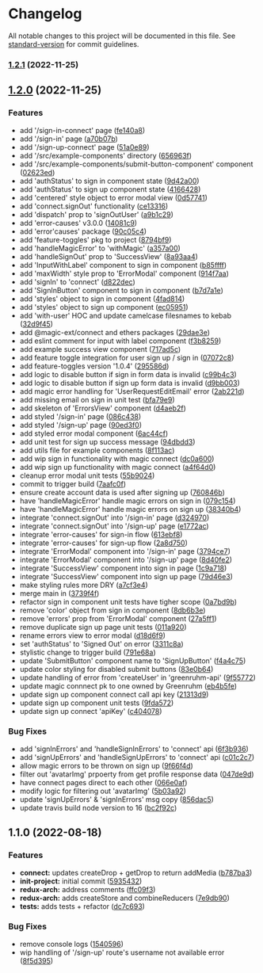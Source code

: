 # Changelog

All notable changes to this project will be documented in this file. See [standard-version](https://github.com/conventional-changelog/standard-version) for commit guidelines.

### [1.2.1](https://github.com/Greenruhm/connect/compare/v1.2.0...v1.2.1) (2022-11-25)

## [1.2.0](https://github.com/Greenruhm/connect/compare/v1.1.0...v1.2.0) (2022-11-25)

### Features

- add '/sign-in-connect' page ([fe140a8](https://github.com/Greenruhm/connect/commit/fe140a88c21380996ea4b0c5cb0ec8b962ea0b52))
- add '/sign-in' page ([a70b07b](https://github.com/Greenruhm/connect/commit/a70b07bfc7b3d3138805bf221bc0b9d3a81a8d9a))
- add '/sign-up-connect' page ([51a0e89](https://github.com/Greenruhm/connect/commit/51a0e897f2accfed0cef32f9dafe567ae033cf37))
- add '/src/example-components' directory ([656963f](https://github.com/Greenruhm/connect/commit/656963f6d4a2990f7cba7e222145f7ad76726726))
- add '/src/example-components/submit-button-component' component ([02623ed](https://github.com/Greenruhm/connect/commit/02623eddffebd87edf8e2da1674e0007c63b19c9))
- add 'authStatus' to sign in component state ([9d42a00](https://github.com/Greenruhm/connect/commit/9d42a0003169308f0e3a060cdfe67a4bff0a552a))
- add 'authStatus' to sign up component state ([4166428](https://github.com/Greenruhm/connect/commit/41664284d6fc947e671799f22afc3dcd3da88568))
- add 'centered' style object to error modal view ([0d57741](https://github.com/Greenruhm/connect/commit/0d57741a016b3c052c6edf0c92d17dbc38832062))
- add 'connect.signOut' functionality ([ce13316](https://github.com/Greenruhm/connect/commit/ce1331664ae0f39cfc75b270e81f3d375555615a))
- add 'dispatch' prop to 'signOutUser' ([a9b1c29](https://github.com/Greenruhm/connect/commit/a9b1c29e49c4d8173232a88a802726a08b4ec724))
- add 'error-causes' v3.0.0 ([14081c9](https://github.com/Greenruhm/connect/commit/14081c9994589c6fc4ac353737e3b9ef38634252))
- add 'error'causes' package ([90c05c4](https://github.com/Greenruhm/connect/commit/90c05c4c00c7e183bb63492e0a5548273a5e5209))
- add 'feature-toggles' pkg to project ([8794bf9](https://github.com/Greenruhm/connect/commit/8794bf9c179fe08eba973f14b71b6f2dc474161d))
- add 'handleMagicError' to 'withMagic' ([a357a00](https://github.com/Greenruhm/connect/commit/a357a0074dd2ac91c678971abcb8bb907398cc5e))
- add 'handleSignOut' prop to 'SuccessView' ([8a93aa4](https://github.com/Greenruhm/connect/commit/8a93aa43eec552dfd06507232e872cf5bbda71eb))
- add 'InputWithLabel' component to sign in component ([b85ffff](https://github.com/Greenruhm/connect/commit/b85ffff592ce018b602d11876895dbba004b754e))
- add 'maxWidth' style prop to 'ErrorModal' component ([914f7aa](https://github.com/Greenruhm/connect/commit/914f7aa6870c80e614a6c844338a03992328a76f))
- add 'signIn' to 'connect' ([d822dec](https://github.com/Greenruhm/connect/commit/d822dece85b49f0e2eff7a8d0e1352d90d8769a0))
- add 'SignInButton' component to sign in component ([b7d7a1e](https://github.com/Greenruhm/connect/commit/b7d7a1e8dd4ed22aba0b97323d4ebfeaa717aa51))
- add 'styles' object to sign in component ([4fad814](https://github.com/Greenruhm/connect/commit/4fad81410ed30ee4b2bc5cea429b4f30fcf1d43d))
- add 'styles' object to sign up component ([ec05951](https://github.com/Greenruhm/connect/commit/ec05951eab8931f1cec182d581aaec82d8f92bb2))
- add 'with-user' HOC and update camelcase filesnames to kebab ([32d9f45](https://github.com/Greenruhm/connect/commit/32d9f456a8925b80fd7263cddf17b54dbed0f9a0))
- add @magic-ext/connect and ethers packages ([29dae3e](https://github.com/Greenruhm/connect/commit/29dae3e5e9e806198ac7ff3bfdc45f94ace46845))
- add eslint comment for input with label component ([f3b8259](https://github.com/Greenruhm/connect/commit/f3b825916630e6f661d658f5c2e4a9f41961870e))
- add example success view component ([717ad5c](https://github.com/Greenruhm/connect/commit/717ad5cf2cc84f38e018ddc3b558ac6190d9a5eb))
- add feature toggle integration for user sign up / sign in ([07072c8](https://github.com/Greenruhm/connect/commit/07072c8ed297d45ee9e47e83280c7b0b2f1355d8))
- add feature-toggles version '1.0.4' ([295586d](https://github.com/Greenruhm/connect/commit/295586dba80b3cdedc8fac210bf6deb2a5a7d4e5))
- add logic to disable button if sign in form data is invalid ([c99b4c3](https://github.com/Greenruhm/connect/commit/c99b4c3702a54e9650c1ddfe56def1b216d6271b))
- add logic to disable button if sign up form data is invalid ([d9bb003](https://github.com/Greenruhm/connect/commit/d9bb003ac56ca046e2fde992e19a3c965ac18623))
- add magic error handling for 'UserRequestEditEmail' error ([2ab221d](https://github.com/Greenruhm/connect/commit/2ab221d11cadd08a27d5594f008558718dd4e056))
- add missing email on sign in unit test ([bfa79e9](https://github.com/Greenruhm/connect/commit/bfa79e95e342411c695a210e45aaf3d6238c0e0d))
- add skeleton of 'ErrorsView' component ([d4aeb2f](https://github.com/Greenruhm/connect/commit/d4aeb2fa087526baf2a8e702b6a929377bcbff25))
- add styled '/sign-in' page ([086c438](https://github.com/Greenruhm/connect/commit/086c438c6fbc0b216999852d77d363ef30f592b7))
- add styled '/sign-up' page ([90ed3f0](https://github.com/Greenruhm/connect/commit/90ed3f0d63e2ae590c35ab4fd8f8a5bc1d33004e))
- add styled error modal component ([6ac44cf](https://github.com/Greenruhm/connect/commit/6ac44cf848ec9f7fe73ac44d97d14d20b82cf56f))
- add unit test for sign up success message ([94dbdd3](https://github.com/Greenruhm/connect/commit/94dbdd3b4e1452e516556165f1bc5455c55ddd7b))
- add utils file for example components ([8f113ac](https://github.com/Greenruhm/connect/commit/8f113ac84844c927aec301cef92f7d490aa22c91))
- add wip sign in functionality with magic connect ([dc0a600](https://github.com/Greenruhm/connect/commit/dc0a600a350651df05b38afc04b560e803ae8a12))
- add wip sign up functionality with magic connect ([a4f64d0](https://github.com/Greenruhm/connect/commit/a4f64d0839954731e4232994ee20f05cf00fc76b))
- cleanup error modal unit tests ([55b9024](https://github.com/Greenruhm/connect/commit/55b902401a5858f3ec4c53948c25b3c8f65c0154))
- commit to trigger build ([7aafc0f](https://github.com/Greenruhm/connect/commit/7aafc0fc46adc9c9948d7319ff5b220f2b102ace))
- ensure create account data is used after signing up ([760846b](https://github.com/Greenruhm/connect/commit/760846bc5c9c02765372ee284dfefb2be9cae716))
- have 'handleMagicError' handle magic errors on sign in ([079c154](https://github.com/Greenruhm/connect/commit/079c154aa4c6398f52b91320f33121aac8059f55))
- have 'handleMagicError' handle magic errors on sign up ([38340b4](https://github.com/Greenruhm/connect/commit/38340b433f662953deaf43dd572da2f976a37397))
- integrate 'connect.signOut' into '/sign-in' page ([d324970](https://github.com/Greenruhm/connect/commit/d3249704678a0c27d06e81d6def298230f618d4e))
- integrate 'connect.signOut' into '/sign-up' page ([e1772ac](https://github.com/Greenruhm/connect/commit/e1772ac68afa291b4bac0d402f7e04f06894943d))
- integrate 'error-causes' for sign-in flow ([613ebf8](https://github.com/Greenruhm/connect/commit/613ebf88a987b9a1df5e3da50fc30c954283582a))
- integrate 'error-causes' for sign-up flow ([2a8d750](https://github.com/Greenruhm/connect/commit/2a8d750297df50ee95b9887496e72c6331f4a150))
- integrate 'ErrorModal' component into '/sign-in' page ([3794ce7](https://github.com/Greenruhm/connect/commit/3794ce77b55abb30e3ec3cd965f53eba5a7bc6c5))
- integrate 'ErrorModal' component into '/sign-up' page ([8d40fe2](https://github.com/Greenruhm/connect/commit/8d40fe289a3d91536fea44b2b375b08302f068dd))
- integrate 'SuccessView' component into sign in page ([1c9a718](https://github.com/Greenruhm/connect/commit/1c9a718f03beb62021eee71542650f88f5a7d112))
- integrate 'SuccessView' component into sign up page ([79d46e3](https://github.com/Greenruhm/connect/commit/79d46e3507b979c6a06fc144dc8f25c3d6fe9b2e))
- make styling rules more DRY ([a7cf3e4](https://github.com/Greenruhm/connect/commit/a7cf3e428eb1d8da2923d1a772977615f5fd8500))
- merge main in ([3739f4f](https://github.com/Greenruhm/connect/commit/3739f4f481bfc004798193d7acac79fcd6a65f50))
- refactor sign in component unit tests have tigher scope ([0a7bd9b](https://github.com/Greenruhm/connect/commit/0a7bd9b1e9988a1f42b5dffb696b7dba143a327f))
- remove 'color' object from sign in component ([8db6b3e](https://github.com/Greenruhm/connect/commit/8db6b3e32f58742eb716aa7a88a37ce388842fdd))
- remove 'errors' prop from 'ErrorModal' component ([27a5ff1](https://github.com/Greenruhm/connect/commit/27a5ff1fee54e4836dcf2c242d4368837f5a8217))
- remove duplicate sign up page unit tests ([011a920](https://github.com/Greenruhm/connect/commit/011a9208298dcbfdcead20aa75f29d7f5d4573dc))
- rename errors view to error modal ([d18d6f9](https://github.com/Greenruhm/connect/commit/d18d6f92b51af4c5ecbb0ce43bae6ed56320cffb))
- set 'authStatus' to 'Signed Out' on error ([3311c8a](https://github.com/Greenruhm/connect/commit/3311c8a5e6fff7f6514bddb588dc249f8278086f))
- stylistic change to trigger build ([791e68a](https://github.com/Greenruhm/connect/commit/791e68ae28325cde4d43c8948364a53c4a94dae3))
- update 'SubmitButton' component name to 'SignUpButton' ([f4a4c75](https://github.com/Greenruhm/connect/commit/f4a4c757f5db924b3724eaa820abd51436ba6630))
- update color styling for disabled submit buttons ([83e0b64](https://github.com/Greenruhm/connect/commit/83e0b6442207eae612993470e959cbccd0687d89))
- update handling of error from 'createUser' in 'greenruhm-api' ([9f55772](https://github.com/Greenruhm/connect/commit/9f557721320ae9e6f62a7b92cf3959ca4d014b05))
- update magic connnect pk to one owned by Greenruhm ([eb4b5fe](https://github.com/Greenruhm/connect/commit/eb4b5feafded6484f2cb9bed337af56433c6dfd0))
- update sign up component connect call api key ([21313d9](https://github.com/Greenruhm/connect/commit/21313d96bf1ddaad4e56eeb80c05f7ccade3cee0))
- update sign up component unit tests ([9fda572](https://github.com/Greenruhm/connect/commit/9fda572d3a04d220521612cb245fb8e688f31854))
- update sign up connect 'apiKey' ([c404078](https://github.com/Greenruhm/connect/commit/c404078242825a21debaa0be4207d33bd8f230c1))

### Bug Fixes

- add 'signInErrors' and 'handleSignInErrors' to 'connect' api ([6f3b936](https://github.com/Greenruhm/connect/commit/6f3b936ed86b58d531c5d64fc321fb300f148413))
- add 'signUpErrors' and 'handleSignUpErrors' to 'connect' api ([c01c2c7](https://github.com/Greenruhm/connect/commit/c01c2c780bc7d48892e114b869f38710abc2a5d4))
- allow magic errors to be thrown on sign up ([9f66f4d](https://github.com/Greenruhm/connect/commit/9f66f4d4381303996ae8f3cb7af81addda5f925e))
- filter out 'avatarImg' prpoerty from get profile response data ([047de9d](https://github.com/Greenruhm/connect/commit/047de9d9d47609c6d965201fa17013780dd0197c))
- have connect pages direct to each other ([066e0af](https://github.com/Greenruhm/connect/commit/066e0af3fc6f52ead2a7d1cf23b1230a8e197156))
- modify logic for filtering out 'avatarImg' ([5b03a92](https://github.com/Greenruhm/connect/commit/5b03a925cb8e794b6c055dd3fc8277dcce446539))
- update 'signUpErrors' & 'signInErrors' msg copy ([856dac5](https://github.com/Greenruhm/connect/commit/856dac5c53435c8028dcea4887cbf18127a625db))
- update travis build node version to 16 ([bc2f92c](https://github.com/Greenruhm/connect/commit/bc2f92cd3cfca57a49055d6ac107d07314156e47))

## 1.1.0 (2022-08-18)

### Features

- **connect:** updates createDrop + getDrop to return addMedia ([b787ba3](https://github.com/Greenruhm/connect/commit/b787ba3613d8af800475976767ffbbe7130294f8))
- **init-project:** initial commit ([5935432](https://github.com/Greenruhm/connect/commit/5935432ac9233147efafa9335ca09dcc6851c0ba))
- **redux-arch:** address comments ([ffc09f3](https://github.com/Greenruhm/connect/commit/ffc09f33086b3507ada361dfba916cc5629d566b))
- **redux-arch:** adds createStore and combineReducers ([7e9db90](https://github.com/Greenruhm/connect/commit/7e9db902dc49b9b2a5b07cd667296dbc7daf7fe8))
- **tests:** adds tests + refactor ([dc7c693](https://github.com/Greenruhm/connect/commit/dc7c6934a70514e0283e094d79fe81353dde95ce))

### Bug Fixes

- remove console logs ([1540596](https://github.com/Greenruhm/connect/commit/1540596cb633346969a48ab72163c611e1d85b39))
- wip handling of '/sign-up' route's username not available error ([8f5d395](https://github.com/Greenruhm/connect/commit/8f5d39542f4a86041a208dab2b88b880addb532e))
